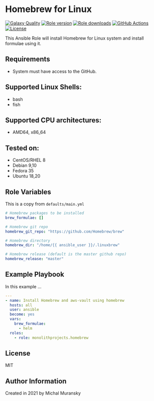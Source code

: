 # Homebrew for Linux

[![Galaxy Quality](https://img.shields.io/ansible/quality/55459?style=flat&logo=ansible)](https://galaxy.ansible.com/monolithprojects/homebrew)
[![Role version](https://img.shields.io/github/v/release/MonolithProjects/ansible-homebrew)](https://galaxy.ansible.com/monolithprojects/homebrew)
[![Role downloads](https://img.shields.io/ansible/role/d/55459)](https://galaxy.ansible.com/monolithprojects/homebrew)
[![GitHub Actions](https://github.com/MonolithProjects/ansible-homebrew/workflows/molecule%20test/badge.svg)](https://github.com/MonolithProjects/ansible-homebrew/actions)
[![License](https://img.shields.io/github/license/MonolithProjects/ansible-homebrew)](https://github.com/MonolithProjects/ansible-homebrew/blob/main/LICENSE)

This Ansible Role will install Homebrew for Linux system and install formulae using it.

## Requirements

* System must have access to the GitHub.

## Supported Linux Shells:

- bash
- fish

## Supported CPU architectures:

* AMD64, x86_64

## Tested on:

* CentOS/RHEL 8
* Debian 9,10
* Fedora 35
* Ubuntu 18,20

## Role Variables

This is a copy from `defaults/main.yml`

```yaml
# Homebrew packages to be installed
brew_formulae: []

# Homebrew git repo
homebrew_git_repo: "https://github.com/Homebrew/brew"

# Homebrew directory
homebrew_dir: "/home/{{ ansible_user }}/.linuxbrew"

# Homebrew release (default is the master github repo)
homebrew_release: "master"
```

## Example Playbook

In this example ...

```yaml
---
- name: Install Homebrew and aws-vault using homebrew
  hosts: all
  user: ansible
  become: yes
  vars:
    brew_formulae:
      - helm
  roles:
    - role: monolithprojects.homebrew
```

## License

MIT

## Author Information

Created in 2021 by Michal Muransky
